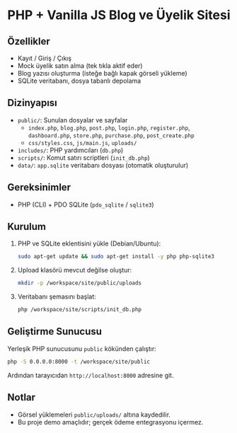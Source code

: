 # PHP + Vanilla JS Blog ve Üyelik Sitesi

## Özellikler
- Kayıt / Giriş / Çıkış
- Mock üyelik satın alma (tek tıkla aktif eder)
- Blog yazısı oluşturma (isteğe bağlı kapak görseli yükleme)
- SQLite veritabanı, dosya tabanlı depolama

## Dizinyapısı
- `public/`: Sunulan dosyalar ve sayfalar
  - `index.php`, `blog.php`, `post.php`, `login.php`, `register.php`, `dashboard.php`, `store.php`, `purchase.php`, `post_create.php`
  - `css/styles.css`, `js/main.js`, `uploads/`
- `includes/`: PHP yardımcıları (`db.php`)
- `scripts/`: Komut satırı scriptleri (`init_db.php`)
- `data/`: `app.sqlite` veritabanı dosyası (otomatik oluşturulur)

## Gereksinimler
- PHP (CLI) + PDO SQLite (`pdo_sqlite` / `sqlite3`)

## Kurulum
1. PHP ve SQLite eklentisini yükle (Debian/Ubuntu):
   ```bash
   sudo apt-get update && sudo apt-get install -y php php-sqlite3
   ```
2. Upload klasörü mevcut değilse oluştur:
   ```bash
   mkdir -p /workspace/site/public/uploads
   ```
3. Veritabanı şemasını başlat:
   ```bash
   php /workspace/site/scripts/init_db.php
   ```

## Geliştirme Sunucusu
Yerleşik PHP sunucusunu `public` kökünden çalıştır:
```bash
php -S 0.0.0.0:8000 -t /workspace/site/public
```
Ardından tarayıcıdan `http://localhost:8000` adresine git.

## Notlar
- Görsel yüklemeleri `public/uploads/` altına kaydedilir.
- Bu proje demo amaçlıdır; gerçek ödeme entegrasyonu içermez.
